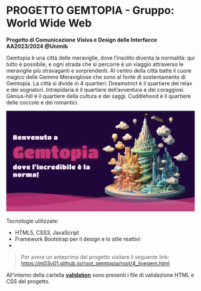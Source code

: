 # PROGETTO GEMTOPIA - Gruppo: World Wide Web
**Progetto di Comunicazione Visiva e Design delle Interfacce AA2023/2024 @Unimib**

Gemtopia è una città delle meraviglie, dove l’insolito diventa la normalità: qui tutto è possibile, e ogni strada che si percorre è un viaggio attraverso le meraviglie più stravaganti e sorprendenti.
Al centro della città batte il cuore magico delle Gemme Meravigliose che sono al fonte di sostentamento di Gemtopia.
La città si divide in 4 quartieri: Dreamstrict è il quartiere del relax e dei sognatori. Intrepidaria è il quartiere dell’avventura e dei coraggiosi. Genius-hill è il quartiere della cultura e dei saggi. Cuddlehood è il quartiere delle coccole e dei romantici.

<img src="root/img/GEMTOPIA.png" alt="Gemtopia Logo"/>

Tecnologie utilizzate:

- HTML5, CSS3, JavaScript
- Framework Bootstrap per il design e lo stile reattivi
- 

> Per avere un anteprima del progetto visitare il seguente link: https://m03v01.github.io/root_gemtopia/root/4_livegem.html

All'interno della cartella [**validation**](https://github.com/ ) sono presenti i file di validazione HTML e CSS del progetto.
